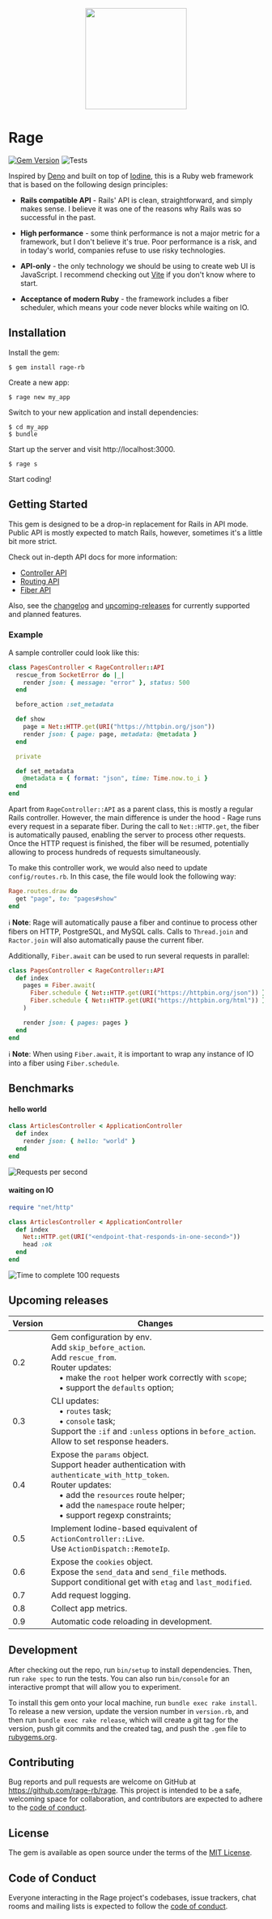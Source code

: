 <p align="center"><img height="200" src="https://github.com/rage-rb/rage/assets/2270393/d0f0834f-50e4-4b1b-a564-1f241c4ec149" /></p>

# Rage

[![Gem Version](https://badge.fury.io/rb/rage-rb.svg)](https://badge.fury.io/rb/rage-rb)
![Tests](https://github.com/rage-rb/rage/actions/workflows/main.yml/badge.svg)

Inspired by [Deno](https://deno.com) and built on top of [Iodine](https://github.com/rage-rb/iodine), this is a Ruby web framework that is based on the following design principles:

* **Rails compatible API** - Rails' API is clean, straightforward, and simply makes sense. I believe it was one of the reasons why Rails was so successful in the past.

* **High performance** - some think performance is not a major metric for a framework, but I don't believe it's true. Poor performance is a risk, and in today's world, companies refuse to use risky technologies.

* **API-only** - the only technology we should be using to create web UI is JavaScript. I recommend checking out [Vite](https://vitejs.dev) if you don't know where to start.

* **Acceptance of modern Ruby** - the framework includes a fiber scheduler, which means your code never blocks while waiting on IO.

## Installation

Install the gem:
```
$ gem install rage-rb
```

Create a new app:
```
$ rage new my_app
```

Switch to your new application and install dependencies:
```
$ cd my_app
$ bundle
```

Start up the server and visit http://localhost:3000.
```
$ rage s
```

Start coding!

## Getting Started

This gem is designed to be a drop-in replacement for Rails in API mode. Public API is mostly expected to match Rails, however, sometimes it's a little bit more strict.

Check out in-depth API docs for more information:

- [Controller API](https://rage-rb.github.io/rage/RageController/API.html)
- [Routing API](https://rage-rb.github.io/rage/Rage/Router/DSL/Handler.html)
- [Fiber API](https://rage-rb.github.io/rage/Fiber.html)

Also, see the [changelog](https://github.com/rage-rb/rage/blob/master/CHANGELOG.md) and [upcoming-releases](https://github.com/rage-rb/rage#upcoming-releases) for currently supported and planned features.

### Example

A sample controller could look like this:

```ruby
class PagesController < RageController::API
  rescue_from SocketError do |_|
    render json: { message: "error" }, status: 500
  end

  before_action :set_metadata

  def show
    page = Net::HTTP.get(URI("https://httpbin.org/json"))
    render json: { page: page, metadata: @metadata }
  end

  private

  def set_metadata
    @metadata = { format: "json", time: Time.now.to_i }
  end
end
```

Apart from `RageController::API` as a parent class, this is mostly a regular Rails controller. However, the main difference is under the hood - Rage runs every request in a separate fiber. During the call to `Net::HTTP.get`, the fiber is automatically paused, enabling the server to process other requests. Once the HTTP request is finished, the fiber will be resumed, potentially allowing to process hundreds of requests simultaneously.

To make this controller work, we would also need to update `config/routes.rb`. In this case, the file would look the following way:

```ruby
Rage.routes.draw do
  get "page", to: "pages#show"
end
```

:information_source: **Note**: Rage will automatically pause a fiber and continue to process other fibers on HTTP, PostgreSQL, and MySQL calls. Calls to `Thread.join` and `Ractor.join` will also automatically pause the current fiber.

Additionally, `Fiber.await` can be used to run several requests in parallel:

```ruby
class PagesController < RageController::API
  def index
    pages = Fiber.await(
      Fiber.schedule { Net::HTTP.get(URI("https://httpbin.org/json")) },
      Fiber.schedule { Net::HTTP.get(URI("https://httpbin.org/html")) },
    )

    render json: { pages: pages }
  end
end
```

:information_source: **Note**: When using `Fiber.await`, it is important to wrap any instance of IO into a fiber using `Fiber.schedule`.

## Benchmarks

#### hello world

```ruby
class ArticlesController < ApplicationController
  def index
    render json: { hello: "world" }
  end
end
```
![Requests per second](https://github.com/rage-rb/rage/assets/2270393/7d9f408c-7cec-4cc0-a509-66c9dedc1d0a)

#### waiting on IO

```ruby
require "net/http"

class ArticlesController < ApplicationController
  def index
    Net::HTTP.get(URI("<endpoint-that-responds-in-one-second>"))
    head :ok
  end
end
```
![Time to complete 100 requests](https://github.com/rage-rb/rage/assets/2270393/007044e9-efe0-4675-9cab-8a4868154118)

## Upcoming releases

Version | Changes
------- |------------
0.2 | Gem configuration by env.<br>Add `skip_before_action`.<br>Add `rescue_from`.<br>Router updates:<br>&emsp;• make the `root` helper work correctly with `scope`;<br>&emsp;• support the `defaults` option;
0.3 | CLI updates:<br>&emsp;• `routes` task;<br>&emsp;• `console` task;<br>Support the `:if` and `:unless` options in `before_action`.<br>Allow to set response headers.
0.4 | Expose the `params` object.<br>Support header authentication with `authenticate_with_http_token`.<br>Router updates:<br>&emsp;• add the `resources` route helper;<br>&emsp;• add the `namespace` route helper;<br>&emsp;• support regexp constraints;
0.5 | Implement Iodine-based equivalent of `ActionController::Live`.<br>Use `ActionDispatch::RemoteIp`.
0.6 | Expose the `cookies` object.<br>Expose the `send_data` and `send_file` methods.<br>Support conditional get with `etag` and `last_modified`.
0.7 | Add request logging.
0.8 | Collect app metrics.
0.9 | Automatic code reloading in development.

## Development

After checking out the repo, run `bin/setup` to install dependencies. Then, run `rake spec` to run the tests. You can also run `bin/console` for an interactive prompt that will allow you to experiment.

To install this gem onto your local machine, run `bundle exec rake install`. To release a new version, update the version number in `version.rb`, and then run `bundle exec rake release`, which will create a git tag for the version, push git commits and the created tag, and push the `.gem` file to [rubygems.org](https://rubygems.org).

## Contributing

Bug reports and pull requests are welcome on GitHub at https://github.com/rage-rb/rage. This project is intended to be a safe, welcoming space for collaboration, and contributors are expected to adhere to the [code of conduct](https://github.com/rage-rb/rage/blob/master/CODE_OF_CONDUCT.md).

## License

The gem is available as open source under the terms of the [MIT License](https://opensource.org/licenses/MIT).

## Code of Conduct

Everyone interacting in the Rage project's codebases, issue trackers, chat rooms and mailing lists is expected to follow the [code of conduct](https://github.com/rage-rb/rage/blob/master/CODE_OF_CONDUCT.md).
